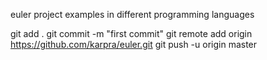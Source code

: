 euler project examples in different programming languages


git add .
git commit -m "first commit"
git remote add origin https://github.com/karpra/euler.git
git push -u origin master
